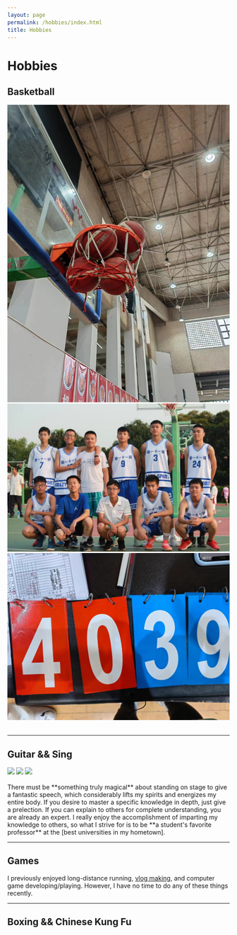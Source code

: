 ```yaml
---
layout: page
permalink: /hobbies/index.html
title: Hobbies
---
```


# Hobbies

## Basketball

<div class="third">
<img src="/images/篮球4.jpg">
<img src="/images/篮球2.jpg">
<img src="/images/篮球3.jpg">
</div>
<br>

---

## Guitar && Sing

<div class="third">
<img src="/images/prelection1.JPG">
<img src="/images/speech1.JPG">
<img src="/images/speech3.JPG">
</div>
<br>
There must be **something truly magical** about standing on stage to give a fantastic speech, which considerably lifts my spirits and energizes my entire body. If you desire to master a specific knowledge in depth, just give a prelection. If you can explain to others for complete understanding, you are already an expert. I really enjoy the accomplishment of imparting my knowledge to others, so what I strive for is to be **a student's favorite professor** at the [best universities in my hometown].

[best universities in my hometown]:https://www.fzu.edu.cn/

---

## Games

I previously enjoyed long-distance running, [vlog making](https://space.bilibili.com/594030035), and computer game developing/playing. However, I have no time to do any of these things recently.

---

## Boxing && Chinese Kung Fu


